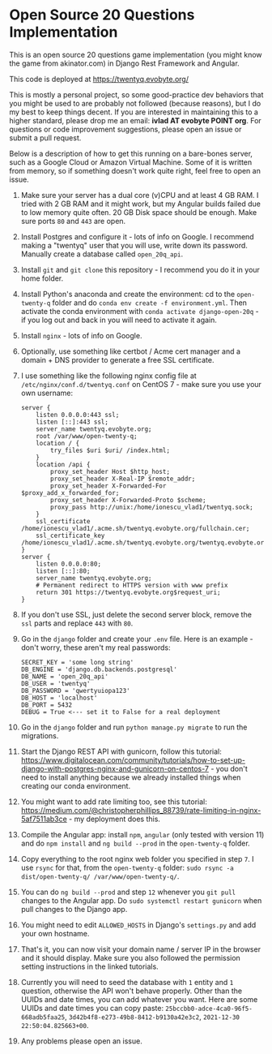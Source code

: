 # Open Source 20 Questions Implementation

This is an open source 20 questions game implementation (you might know the game from akinator.com) in Django Rest Framework and Angular. 

This code is deployed at https://twentyq.evobyte.org/

This is mostly a personal project, so some good-practice dev behaviors that you might be used to are probably not followed (because reasons), but I do my best to keep things decent. If you are interested in maintaining this to a higher standard, please drop me an email: **ivlad AT evobyte POINT org**. For questions or code improvement suggestions, please open an issue or submit a pull request.

Below is a description of how to get this running on a bare-bones server, such as a Google Cloud or Amazon Virtual Machine. Some of it is written from memory, so if something doesn't work quite right, feel free to open an issue.

1. Make sure your server has a dual core (v)CPU and at least 4 GB RAM. I tried with 2 GB RAM and it might work, but my Angular builds failed due to low memory quite often. 20 GB Disk space should be enough. Make sure ports `80` and `443` are open.
2. Install Postgres and configure it - lots of info on Google. I recommend making a "twentyq" user that you will use, write down its password. Manually create a database called `open_20q_api`.
3. Install `git` and `git clone` this repository - I recommend you do it in your home folder.
4. Install Python's anaconda and create the environment: cd to the `open-twenty-q` folder and do `conda env create -f environment.yml`. Then activate the conda environment with `conda activate django-open-20q` - if you log out and back in you will need to activate it again.
5. Install `nginx` - lots of info on Google.
6. Optionally, use something like certbot / Acme cert manager and a domain + DNS provider to generate a free SSL certificate.
7. I use something like the following nginx config file at `/etc/nginx/conf.d/twentyq.conf` on CentOS 7 - make sure you use your own username:

    ```
    server {
        listen 0.0.0.0:443 ssl;
        listen [::]:443 ssl;
        server_name twentyq.evobyte.org;
        root /var/www/open-twenty-q;
        location / {
            try_files $uri $uri/ /index.html;
        }
        location /api {
            proxy_set_header Host $http_host;
            proxy_set_header X-Real-IP $remote_addr;
            proxy_set_header X-Forwarded-For $proxy_add_x_forwarded_for;
            proxy_set_header X-Forwarded-Proto $scheme;
            proxy_pass http://unix:/home/ionescu_vlad1/twentyq.sock;
        }
        ssl_certificate /home/ionescu_vlad1/.acme.sh/twentyq.evobyte.org/fullchain.cer;
        ssl_certificate_key /home/ionescu_vlad1/.acme.sh/twentyq.evobyte.org/twentyq.evobyte.org.key;
    }
    server {
        listen 0.0.0.0:80;
        listen [::]:80;
        server_name twentyq.evobyte.org;
        # Permanent redirect to HTTPS version with www prefix
        return 301 https://twentyq.evobyte.org$request_uri;
    }
    ```
8. If you don't use SSL, just delete the second server block, remove the `ssl` parts and replace `443` with `80`.
9. Go in the `django` folder and create your `.env` file. Here is an example - don't worry, these aren't my real passwords:
    ```
    SECRET_KEY = 'some long string'
    DB_ENGINE = 'django.db.backends.postgresql'
    DB_NAME = 'open_20q_api'
    DB_USER = 'twentyq'
    DB_PASSWORD = 'qwertyuiopa123'
    DB_HOST = 'localhost'
    DB_PORT = 5432
    DEBUG = True <--- set it to False for a real deployment
    ```
10. Go in the `django` folder and run `python manage.py migrate` to run the migrations.
11. Start the Django REST API with gunicorn, follow this tutorial: https://www.digitalocean.com/community/tutorials/how-to-set-up-django-with-postgres-nginx-and-gunicorn-on-centos-7 - you don't need to install anything because we already installed things when creating our conda environment.
12. You might want to add rate limiting too, see this tutorial: https://medium.com/@christopherphillips_88739/rate-limiting-in-nginx-5af7511ab3ce - my deployment does this.
13. Compile the Angular app: install `npm`, `angular` (only tested with version 11) and do `npm install` and `ng build --prod` in the `open-twenty-q` folder.
14. Copy everything to the root nginx web folder you specified in step `7`. I use `rsync` for that, from the `open-twenty-q` folder: `sudo rsync -a dist/open-twenty-q/ /var/www/open-twenty-q/`.
15. You can do `ng build --prod` and step `12` whenever you `git pull` changes to the Angular app. Do `sudo systemctl restart gunicorn` when pull changes to the Django app.
16. You might need to edit `ALLOWED_HOSTS` in Django's `settings.py` and add your own hostname.
17. That's it, you can now visit your domain name / server IP in the browser and it should display. Make sure you also followed the permission setting instructions in the linked tutorials.
18. Currently you will need to seed the database with `1` entity and `1` question, otherwise the API won't behave properly. Other than the UUIDs and date times, you can add whatever you want. Here are some UUIDs and date times you can copy paste: `25bccbb0-adce-4ca0-96f5-668adb5faa25`, `3d42b4f8-e273-49b8-8412-b9130a42e3c2`, `2021-12-30 22:50:04.825663+00`.
19. Any problems please open an issue.

